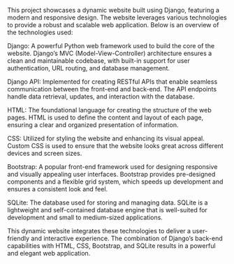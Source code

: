 This project showcases a dynamic website built using Django, featuring a modern and responsive design. The website leverages various technologies to provide a robust and scalable web application. Below is an overview of the technologies used:

Django: A powerful Python web framework used to build the core of the website. Django’s MVC (Model-View-Controller) architecture ensures a clean and maintainable codebase, with built-in support for user authentication, URL routing, and database management.

Django API: Implemented for creating RESTful APIs that enable seamless communication between the front-end and back-end. The API endpoints handle data retrieval, updates, and interaction with the database.

HTML: The foundational language for creating the structure of the web pages. HTML is used to define the content and layout of each page, ensuring a clear and organized presentation of information.

CSS: Utilized for styling the website and enhancing its visual appeal. Custom CSS is used to ensure that the website looks great across different devices and screen sizes.

Bootstrap: A popular front-end framework used for designing responsive and visually appealing user interfaces. Bootstrap provides pre-designed components and a flexible grid system, which speeds up development and ensures a consistent look and feel.

SQLite: The database used for storing and managing data. SQLite is a lightweight and self-contained database engine that is well-suited for development and small to medium-sized applications.

This dynamic website integrates these technologies to deliver a user-friendly and interactive experience. The combination of Django’s back-end capabilities with HTML, CSS, Bootstrap, and SQLite results in a powerful and elegant web application.

